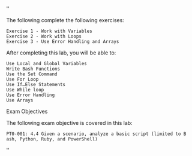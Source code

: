 
''

The following complete the following exercises:

    Exercise 1 - Work with Variables
    Exercise 2 - Work with Loops
    Exercise 3 - Use Error Handling and Arrays

After completing this lab, you will be able to:

    Use Local and Global Variables
    Write Bash Functions
    Use the Set Command
    Use For Loop
    Use If…Else Statements
    Use While loop
    Use Error Handling
    Use Arrays

Exam Objectives

The following exam objective is covered in this lab:

    PT0-001: 4.4 Given a scenario, analyze a basic script (limited to B    ash, Python, Ruby, and PowerShell)
 ''



